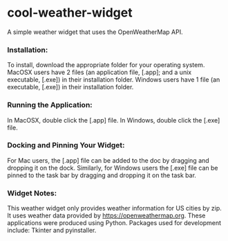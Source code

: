 # cool-weather-widget
A simple weather widget that uses the OpenWeatherMap API.

### Installation:
To install, download the appropriate folder for your operating system.  MacOSX users have 2 files (an application file, [.app]; and a unix executable, [.exe]) in their installation folder.  Windows users have 1 file (an executable, [.exe]) in their installation folder.

### Running the Application:
In MacOSX, double click the [.app] file. In Windows, double click the [.exe] file.

### Docking and Pinning Your Widget:
For Mac users, the [.app] file can be added to the doc by dragging and dropping it on the dock. Similarly, for Windows users the [.exe] file can be pinned to the task bar by dragging and dropping it on the task bar.

### Widget Notes:
This weather widget only provides weather information for US cities by zip.  It uses weather data provided by https://openweathermap.org. These applications were produced using Python.  Packages used for development include: Tkinter and pyinstaller.

